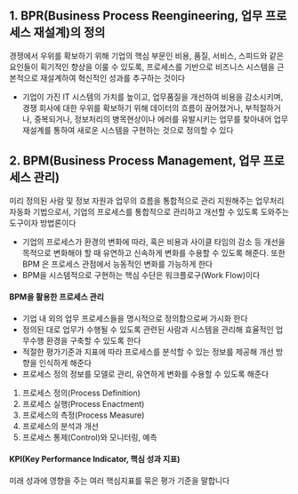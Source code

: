 ## 1. BPR(Business Process Reengineering, 업무 프로세스 재설계)의 정의
경쟁에서 우위를 확보하기 위해 기업의 핵심 부문인 비용, 품질, 서비스, 스피드와 같은 요인들이 획기적인 향상을 이룰 수 있도록, 프로세스를 기반으로 비즈니스 시스템을 근본적으로 재설계하여 혁신적인 성과를 추구하는 것이다
- 기업이 가진 IT 시스템의 가치를 높이고, 업무품질을 개선하여 비용을 감소시키며, 경쟁 회사에 대한 우위를 확보하기 위해 데이터의 흐름이 끊어졌거나, 부적절하거나, 중복되거나, 정보처리의 병목현상이나 에러를 유발시키는 업무를 찾아내어 업무 재설계를 통하여 새로운 시스템을 구현하는 것으로 정의할 수 있다

## 2. BPM(Business Process Management, 업무 프로세스 관리)
미리 정의된 사람 및 정보 자원과 업무의 흐름을 통합적으로 관리 지원해주는 업무처리 자동화 기법으로서, 기업의 프로세스를 통합적으로 관리하고 개선할 수 있도록 도와주는 도구이자 방법론이다
- 기업의 프로세스가 환경의 변화에 따라, 혹은 비용과 사이클 타임의 감소 등 개선을 목적으로 변화해야 할 때 유연하고 신속하게 변화를 수용할 수 있도록 해준다. 또한 BPM 은 프로세스 관점에서 능동적인 변화를 가능하게 한다
- BPM을 시스템적으로 구현하는 핵심 수단은 워크플로구(Work Flow)이다

#### BPM을 활용한 프로세스 관리
- 기업 내 외의 업무 프로세스들을 명시적으로 정의함으로써 가시화 한다
- 정의된 대로 업무가 수행될 수 있도록 관련된 사람과 시스템을 관리해 효율적인 업무수행 환경을 구축할 수 있도록 한다
- 적절한 평가기준과 지표에 따라 프로세스를 분석할 수 있는 정보를 제공해 개선 방향을 인식하게 해준다
- 프로세스 정의 정보를 모델로 관리, 유연하게 변화를 수용할 수 있도록 해준다

1. 프로세스 정의(Process Definition)
2. 프로세스 실행(Process Enactment)
3. 프로세스의 측정(Process Measure)
4. 프로세스의 분석과 개선
5. 프로세스 통제(Control)와 모니터링, 예측

#### KPI(Key Performance Indicator, 핵심 성과 지표)
미래 성과에 영향을 주는 여러 핵심지표를 묶은 평가 기준을 말합니다
